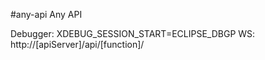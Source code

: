 #any-api
Any API

Debugger: XDEBUG_SESSION_START=ECLIPSE_DBGP
WS: http://[apiServer]/api/[function]/